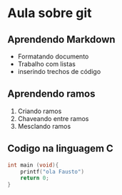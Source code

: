 # Aula sobre git


##  Aprendendo Markdown

- Formatando documento
- Trabalho com listas
- inserindo trechos de código

## Aprendendo ramos 

1. Criando ramos
2. Chaveando entre ramos
3. Mesclando ramos

## Codigo na linguagem C
```c
int main (void){
    printf("ola Fausto")
    return 0;
}
```



